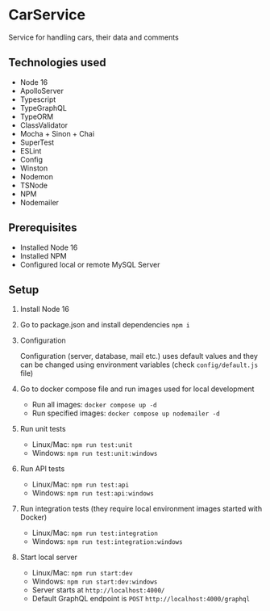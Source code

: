 # CarService
Service for handling cars, their data and comments 

## Technologies used
* Node 16
* ApolloServer
* Typescript
* TypeGraphQL
* TypeORM
* ClassValidator
* Mocha + Sinon + Chai
* SuperTest
* ESLint
* Config
* Winston
* Nodemon
* TSNode
* NPM
* Nodemailer

## Prerequisites
* Installed Node 16
* Installed NPM
* Configured local or remote MySQL Server

## Setup
1. Install Node 16
2. Go to package.json and install dependencies `npm i`
3. Configuration

    Configuration (server, database, mail etc.) uses default values and they can be
    changed using environment variables (check `config/default.js` file)
4. Go to docker compose file and run images used for local development
   * Run all images: `docker compose up -d`
   * Run specified images: `docker compose up nodemailer -d`
5. Run unit tests
   * Linux/Mac: `npm run test:unit`
   * Windows: `npm run test:unit:windows`
6. Run API tests
    * Linux/Mac: `npm run test:api`
    * Windows: `npm run test:api:windows`
7. Run integration tests (they require local environment images started with Docker)
    * Linux/Mac: `npm run test:integration`
    * Windows: `npm run test:integration:windows`
8. Start local server
    * Linux/Mac: `npm run start:dev`
    * Windows: `npm run start:dev:windows`
    * Server starts at `http://localhost:4000/`
    * Default GraphQL endpoint is `POST` `http://localhost:4000/graphql`
